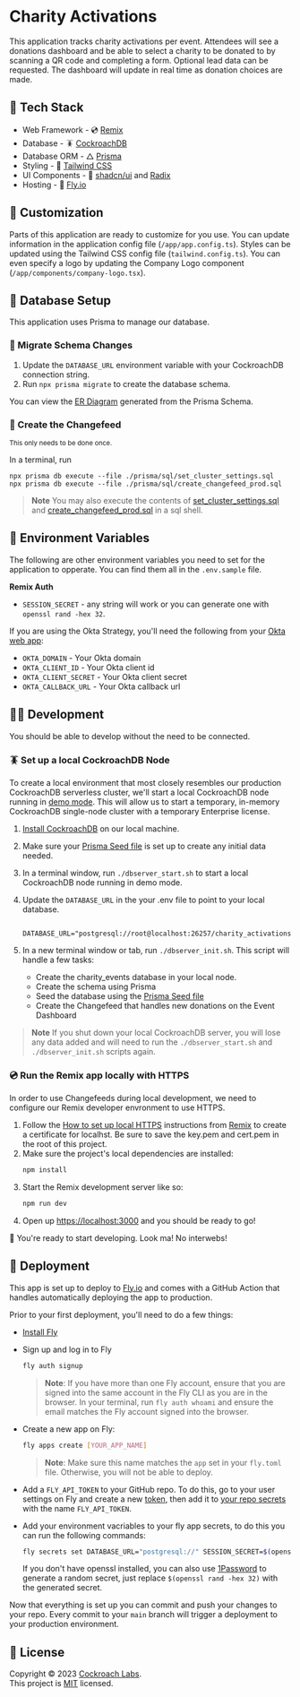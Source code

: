 # Charity Activations

This application tracks charity activations per event. Attendees will see a donations dashboard and be able to select a charity to be donated to by scanning a QR code and completing a form. Optional lead data can be requested. The dashboard will update in real time as donation choices are made.

## 🥞 Tech Stack

- Web Framework - 💿 [Remix](https://remix.run/)
- Database - 🪳 [CockroachDB](https://www.cockroachlabs.com/)
- Database ORM - △ [Prisma](https://www.prisma.io/)
- Styling - 🍃 [Tailwind CSS](https://tailwindcss.com/)
- UI Components - 🧱 [shadcn/ui](https://ui.shadcn.com/) and [Radix](https://www.radix-ui.com/)
- Hosting - 🎈 [Fly.io](https://fly.io/)

## 🎨 Customization

Parts of this application are ready to customize for you use. You can update information in the application config file (`/app/app.config.ts`). Styles can be updated using the Tailwind CSS config file (`tailwind.config.ts`). You can even specify a logo by updating the Company Logo component (`/app/components/company-logo.tsx`).

## 💾 Database Setup

This application uses Prisma to manage our database.

### 🧳 Migrate Schema Changes

1. Update the `DATABASE_URL` environment variable with your CockroachDB connection string.
2. Run `npx prisma migrate` to create the database schema.

You can view the [ER Diagram](./erd.md) generated from the Prisma Schema.

### 🚰 Create the Changefeed

<sup>This only needs to be done once.</sup>

In a terminal, run

```shell
npx prisma db execute --file ./prisma/sql/set_cluster_settings.sql
npx prisma db execute --file ./prisma/sql/create_changefeed_prod.sql
```

> **Note**
> You may also execute the contents of [set_cluster_settings.sql](./prisma/sql/set_cluster_settings.sql) and [create_changefeed_prod.sql](./prisma/sql/create_changefeed_prod.sql) in a sql shell.

## 🔐 Environment Variables

The following are other environment variables you need to set for the application to opperate. You can find them all in the `.env.sample` file.

**Remix Auth**

- `SESSION_SECRET` - any string will work or you can generate one with `openssl rand -hex 32`.

If you are using the Okta Strategy, you'll need the following from your [Okta web app](https://developer.okta.com/docs/guides/sign-into-web-app/nodeexpress/main/#understand-the-callback-route):

- `OKTA_DOMAIN` - Your Okta domain
- `OKTA_CLIENT_ID` - Your Okta client id
- `OKTA_CLIENT_SECRET` - Your Okta client secret
- `OKTA_CALLBACK_URL` - Your Okta callback url

## 🧑‍💻 Development

You should be able to develop without the need to be connected.

### 🪳 Set up a local CockroachDB Node

To create a local environment that most closely resembles our production CockroachDB serverless cluster, we'll start a local CockroachDB node running in [demo mode](https://www.cockroachlabs.com/docs/stable/cockroach-demo.html). This will allow us to start a temporary, in-memory CockroachDB single-node cluster with a temporary Enterprise license.

1. [Install CockroachDB](https://www.cockroachlabs.com/docs/v23.1/install-cockroachdb) on our local machine.
1. Make sure your [Prisma Seed file](./prisma/seed.ts) is set up to create any initial data needed.
1. In a terminal window, run `./dbserver_start.sh` to start a local CockroachDB node running in demo mode.
1. Update the `DATABASE_URL` in the your .env file to point to your local database.

   ```shell
    DATABASE_URL="postgresql://root@localhost:26257/charity_activations"
   ```

1. In a new terminal window or tab, run `./dbserver_init.sh`. This script will handle a few tasks:
   - Create the charity_events database in your local node.
   - Create the schema using Prisma
   - Seed the database using the [Prisma Seed file](./prisma/seed.ts)
   - Create the Changefeed that handles new donations on the Event Dashboard

> **Note**
> If you shut down your local CockroachDB server, you will lose any data added and will need to run the `./dbserver_start.sh` and `./dbserver_init.sh` scripts again.

### 💿 Run the Remix app locally with HTTPS

In order to use Changefeeds during local development, we need to configure our Remix developer envronment to use HTTPS.

1. Follow the [How to set up local HTTPS](https://remix.run/docs/en/main/other-api/dev-v2#how-to-set-up-local-https) instructions from [Remix](https://remix.run/) to create a certificate for localhst. Be sure to save the key.pem and cert.pem in the root of this project.
1. Make sure the project's local dependencies are installed:
   ```sh
   npm install
   ```
1. Start the Remix development server like so:
   ```sh
   npm run dev
   ```
1. Open up [https://localhost:3000](https://localhost:3000) and you should be ready to go!

🎉 You're ready to start developing. Look ma! No interwebs!

## 🚧 Deployment

This app is set up to deploy to [Fly.io](https://fly.io/) and comes with a GitHub Action that handles automatically deploying the app to production.

Prior to your first deployment, you'll need to do a few things:

- [Install Fly](https://fly.io/docs/getting-started/installing-flyctl/)

- Sign up and log in to Fly

  ```sh
  fly auth signup
  ```

  > **Note**: If you have more than one Fly account, ensure that you are signed
  > into the same account in the Fly CLI as you are in the browser. In your
  > terminal, run `fly auth whoami` and ensure the email matches the Fly account
  > signed into the browser.

- Create a new app on Fly:

  ```sh
  fly apps create [YOUR_APP_NAME]
  ```

  > **Note**: Make sure this name matches the `app` set in your `fly.toml` file.
  > Otherwise, you will not be able to deploy.

- Add a `FLY_API_TOKEN` to your GitHub repo. To do this, go to your user
  settings on Fly and create a new
  [token](https://web.fly.io/user/personal_access_tokens/new), then add it to
  [your repo secrets](https://docs.github.com/en/actions/security-guides/encrypted-secrets)
  with the name `FLY_API_TOKEN`.

- Add your environment vacriables to your fly app secrets, to do this you can run the following commands:

  ```sh
  fly secrets set DATABASE_URL="postgresql://" SESSION_SECRET=$(openssl rand -hex 32) [additional secrets] --app [YOUR_APP_NAME]
  ```

  If you don't have openssl installed, you can also use
  [1Password](https://1password.com/password-generator) to generate a random
  secret, just replace `$(openssl rand -hex 32)` with the generated secret.

Now that everything is set up you can commit and push your changes to your repo.
Every commit to your `main` branch will trigger a deployment to your production
environment.

## 📝 License

Copyright © 2023 [Cockroach Labs](https://cockroachlabs.com). <br />
This project is [MIT](./LICENSE) licensed.
